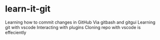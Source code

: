 # learn-it-git
Learning how to commit changes in GitHub
Via gitbash and gitgui
Learning git with vscode
Interacting  with plugins
Cloning repo with vscode is effeciently 
